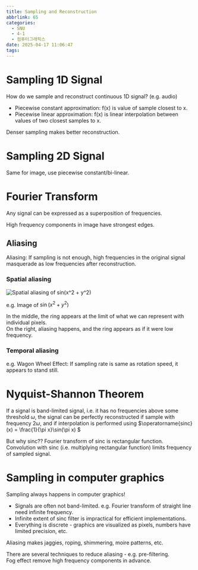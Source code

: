 ```yaml
---
title: Sampling and Reconstruction
abbrlink: 65
categories:
  - SNU
  - 4-1
  - 컴퓨터그래픽스
date: 2025-04-17 11:06:47
tags:
---
```


# Sampling 1D Signal

How do we sample and reconstruct continuous 1D signal? (e.g. audio)

- Piecewise constant approximation: f(x) is value of sample closest to x.
- Piecewise linear approximation: f(x) is linear interpolation between values of two closest samples to x.

Denser sampling makes better reconstruction.

# Sampling 2D Signal

Same for image, use piecewise constant/bi-linear.

# Fourier Transform

Any signal can be expressed as a superposition of frequencies.

High frequency components in image have strongest edges.

## Aliasing

Aliasing: If sampling is not enough, high frequencies in the original signal masquerade as low frequencies after reconstruction.

### Spatial aliasing

![Spatial aliasing of sin(x^2 + y^2)](spatial_aliasing.png)

e.g. Image of $\sin(x^2 + y^2)$

In the middle, the ring appears at the limit of what we can represent with individual pixels.  
On the right, aliasing happens, and the ring appears as if it were low frequency.

### Temporal aliasing

e.g. Wagon Wheel Effect: If sampling rate is same as rotation speed, it appears to stand still.

# Nyquist-Shannon Theorem

If a signal is band-limited signal, i.e. it has no frequencies above some threshold $\omega$, the signal can be perfectly reconstructed if sample with frequency $2\omega$, and if interpolation is performed using $\operatorname{sinc}(x) = \frac{1}{\pi x}\sin(\pi x) $

But why sinc?? Fourier transform of sinc is rectangular function.  
Convolution with sinc (i.e. multiplying rectangular function) limits frequency of sampled signal.

# Sampling in computer graphics

Sampling always happens in computer graphics!

- Signals are often not band-limited. e.g. Fourier transform of straight line need infinite frequency.
- Infinite extent of sinc filter is impractical for efficient implementations.
- Everything is discrete - graphics are visualized as pixels, numbers have limited precision, etc.

Aliasing makes jaggies, roping, shimmering, moire patterns, etc.

There are several techniques to reduce aliasing - e.g. pre-filtering.  
Fog effect remove high frequency components in advance.
